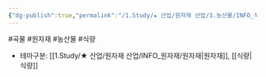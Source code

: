 ```yaml
---
{"dg-publish":true,"permalink":"/1.Study/★ 산업/원자재 산업/3.농산물/INFO_식량,가축 등/곡물/","created":"2024-11-20T21:02:28.904+09:00","updated":"2025-06-26T13:23:29.658+09:00"}
---
```


#곡물 #원자재 #농산물 #식량 

- 테마구분: [[1.Study/★ 산업/원자재 산업/INFO_원자재/원자재\|원자재]], [[식량\|식량]]



